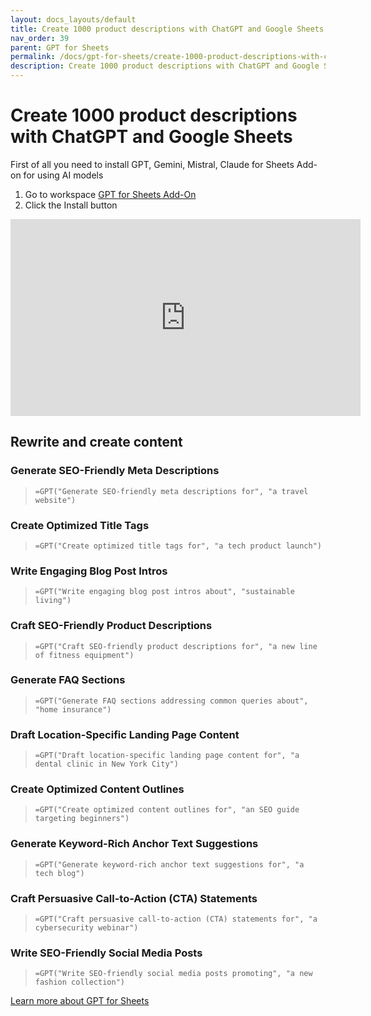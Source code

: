 ```yaml
---
layout: docs_layouts/default
title: Create 1000 product descriptions with ChatGPT and Google Sheets
nav_order: 39
parent: GPT for Sheets
permalink: /docs/gpt-for-sheets/create-1000-product-descriptions-with-chatgpt-and-google-sheets
description: Create 1000 product descriptions with ChatGPT and Google Sheets
---
```


# Create 1000 product descriptions with ChatGPT and Google Sheets

First of all you need to install GPT, Gemini, Mistral, Claude for Sheets Add-on for using AI models

1. Go to workspace <a href="https://workspace.google.com/marketplace/app/gpt_for_docs_sheets_forms_slides/466607203252" target="_blank">GPT for Sheets Add-On</a>
2. Click the Install button

<iframe width="560" height="315" src="https://www.youtube.com/embed/LzXeiQPVqwE?si=pBlgN6-x-0D1-2pr" title="YouTube video player" frameborder="0" allow="accelerometer; autoplay; clipboard-write; encrypted-media; gyroscope; picture-in-picture; web-share" referrerpolicy="strict-origin-when-cross-origin" allowfullscreen></iframe>


## Rewrite and create content

### Generate SEO-Friendly Meta Descriptions

> ```excel
> =GPT("Generate SEO-friendly meta descriptions for", "a travel website")
> ```

### Create Optimized Title Tags

> ```excel
> =GPT("Create optimized title tags for", "a tech product launch")
> ```

### Write Engaging Blog Post Intros

> ```excel
> =GPT("Write engaging blog post intros about", "sustainable living")
> ```

### Craft SEO-Friendly Product Descriptions

> ```excel
> =GPT("Craft SEO-friendly product descriptions for", "a new line of fitness equipment")
> ```

### Generate FAQ Sections

> ```excel
> =GPT("Generate FAQ sections addressing common queries about", "home insurance")
> ```

### Draft Location-Specific Landing Page Content

> ```excel
> =GPT("Draft location-specific landing page content for", "a dental clinic in New York City")
> ```

### Create Optimized Content Outlines

> ```excel
> =GPT("Create optimized content outlines for", "an SEO guide targeting beginners")
> ```

### Generate Keyword-Rich Anchor Text Suggestions

> ```excel
> =GPT("Generate keyword-rich anchor text suggestions for", "a tech blog")
> ```

### Craft Persuasive Call-to-Action (CTA) Statements

> ```excel
> =GPT("Craft persuasive call-to-action (CTA) statements for", "a cybersecurity webinar")
> ```

### Write SEO-Friendly Social Media Posts

> ```excel
> =GPT("Write SEO-friendly social media posts promoting", "a new fashion collection")
> ```

[Learn more about GPT for Sheets](https://docgpt.ai/gpt-for-sheets/)
